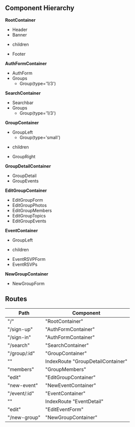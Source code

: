 ## Component Hierarchy

**RootContainer**
 - Header
 - Banner
 + children
 - Footer

**AuthFormContainer**
 - AuthForm
 - Groups
   - Group(type='1/3')

**SearchContainer**
 - Searchbar
 - Groups
   - Group(type='1/3')

**GroupContainer**
 - GroupLeft
   - Group(type='small')
 + children
 - GroupRight

**GroupDetailContainer**
 - GroupDetail
 - GroupEvents

**EditGroupContainer**
- EditGroupForm
- EditGroupPhotos
- EditGroupMembers
- EditGroupTopics
- EditGroupEvents

**EventContainer**
- GroupLeft
+ children
- EventRSVPForm
- EventRSVPs

**NewGroupContainer**
 - NewGroupForm

## Routes

|Path   | Component   |
|-------|-------------|
| "/" | "RootContainer"
| "/sign-up" | "AuthFormContainer" |
| "/sign-in" | "AuthFormContainer" |
| "/search" | "SearchContainer" |
| "/group/:id" | "GroupContainer" |
|    "" | IndexRoute "GroupDetailContainer" |
|    "members" | "GroupMembers" |
|    "edit" | "EditGroupContainer" |
|    "new-event" | "NewEventContainer" |
| "/event/:id" | "EventContainer" |
|    "" | IndexRoute "EventDetail" |
|    "edit" | "EditEventForm" |
| "/new-group" | "NewGroupContainer" |
